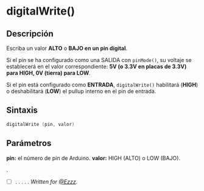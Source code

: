 
# digitalWrite()

## Descripción
Escriba un valor **ALTO** o **BAJO en un pin digital**.

Si el pin se ha configurado como una SALIDA con `pinMode()`, su voltaje se establecerá en el valor correspondiente: **5V (o 3.3V en placas de 3.3V) para HIGH, 0V (tierra) para LOW**.

Si el pin está configurado como **ENTRADA**, `digitalWrite()` habilitará (**HIGH**) o deshabilitará (**LOW**) el pullup interno en el pin de entrada. 

## Sintaxis
```c
digitalWrite (pin, valor)
```

## Parámetros
**pin:** el número de pin de Arduino.
**valor:** HIGH (ALTO) o LOW (BAJO).

.

 - [ ] . . . . .
       *Written for [@Ezzz](https://ezzzzzzzzzzzzzz.github.io/).*

<!--stackedit_data:
eyJoaXN0b3J5IjpbLTE4ODU2ODUwOTAsNjk0NjgxNzczXX0=
-->